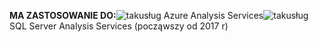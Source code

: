 **MA ZASTOSOWANIE DO:**![tak](media/analysis-services-appliesto/yes.png)usług Azure Analysis Services![tak](media/analysis-services-appliesto/yes.png)usług SQL Server Analysis Services (począwszy od 2017 r)